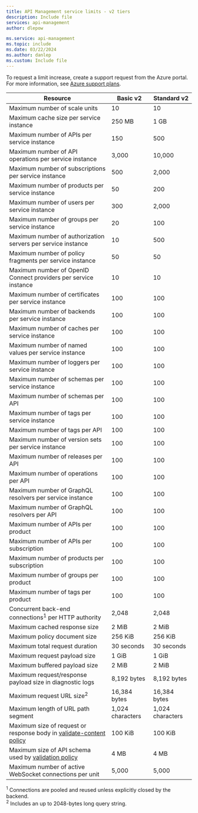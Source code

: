 ```yaml
---
title: API Management service limits - v2 tiers
description: Include file
services: api-management
author: dlepow

ms.service: api-management
ms.topic: include
ms.date: 03/22/2024
ms.author: danlep
ms.custom: Include file
---
```


<!-- Limits - API Management v2 tiers  -->

To request a limit increase, create a support request from the Azure portal. For more information, see [Azure support plans](https://azure.microsoft.com/support/options/).

| Resource | Basic v2 | Standard v2 |
| ---------| ----------- | ----------- |
| Maximum number of scale units | 10 | 10 |
| Maximum cache size per service instance  | 250 MB | 1 GB |
| Maximum number of APIs per service instance | 150 | 500 |
| Maximum number of API operations per service instance | 3,000 | 10,000 |
| Maximum number of subscriptions per service instance | 500 | 2,000 |
| Maximum number of products per service instance | 50 | 200 |
| Maximum number of users per service instance | 300 | 2,000 |
| Maximum number of groups per service instance | 20 | 100 |
| Maximum number of authorization servers per service instance | 10 | 500 |
| Maximum number of policy fragments per service instance | 50 | 50 |
| Maximum number of OpenID Connect providers per service instance | 10 | 10 |
| Maximum number of certificates per service instance | 100 | 100 |
| Maximum number of backends per service instance | 100 | 100 |
| Maximum number of caches per service instance | 100 | 100 |
| Maximum number of named values per service instance | 100 | 100 |
| Maximum number of loggers per service instance | 100 | 100 |
| Maximum number of schemas per service instance | 100 | 100 |
| Maximum number of schemas per API | 100 | 100 |
| Maximum number of tags per service instance | 100 | 100 |
| Maximum number of tags per API | 100 | 100 |
| Maximum number of version sets per service instance | 100 | 100 |
| Maximum number of releases per API | 100 | 100 |
| Maximum number of operations per API | 100 | 100 |
| Maximum number of GraphQL resolvers per service instance | 100 | 100 |
| Maximum number of GraphQL resolvers per API | 100 | 100 |
| Maximum number of APIs per product | 100 | 100 |
| Maximum number of APIs per subscription | 100 | 100 |
| Maximum number of products per subscription | 100 | 100 |
| Maximum number of groups per product | 100 | 100 |
| Maximum number of tags per product | 100 | 100 |
| Concurrent back-end connections<sup>1</sup> per HTTP authority | 2,048 | 2,048 |
| Maximum cached response size | 2 MiB | 2 MiB |
| Maximum policy document size  | 256 KiB | 256 KiB |
| Maximum total request duration | 30 seconds | 30 seconds |
| Maximum request payload size | 1 GiB | 1 GiB |
| Maximum buffered payload size | 2 MiB | 2 MiB |
| Maximum request/response payload size in diagnostic logs | 8,192 bytes | 8,192 bytes | 
| Maximum request URL size<sup>2</sup> | 16,384 bytes | 16,384 bytes |
| Maximum length of URL path segment | 1,024 characters | 1,024 characters  |
| Maximum size of request or response body in [validate-content policy](../articles/api-management/validate-content-policy.md) | 100 KiB |  100 KiB |
| Maximum size of API schema used by [validation policy](../articles/api-management/validation-policies.md) | 4 MB | 4 MB |
| Maximum number of active WebSocket connections per unit | 5,000 | 5,000 |

<sup>1</sup> Connections are pooled and reused unless explicitly closed by the backend.<br/>
<sup>2</sup> Includes an up to 2048-bytes long query string.<br/>




